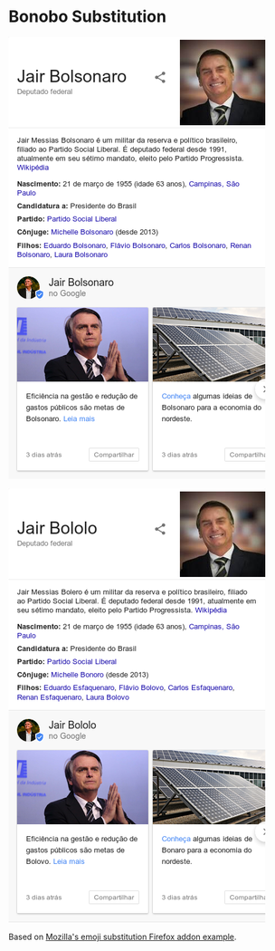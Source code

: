 # Bonobo Substitution

![](img/Bolsonaro.png)

![](img/Bolero.png)

Based on [Mozilla's emoji substitution Firefox addon example](https://github.com/mdn/webextensions-examples/tree/master/emoji-substitution).
